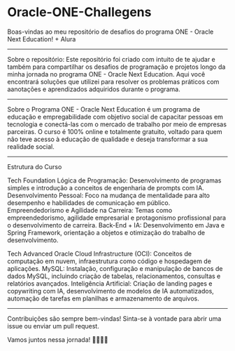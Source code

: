 # Oracle-ONE-Challegens
Boas-vindas ao meu repositório de desafios do programa ONE - Oracle Next Education! + Alura

----------------------------------------------------------------------------------------------------------------------------------------------------------------------------------------------------------------------------------------------------------------------------------------------------------------------------------------------------------
Sobre o repositório:
Este repositório foi criado com intuito de te ajudar e também para compartilhar os desafios de programação e projetos longo da minha jornada no programa ONE - Oracle Next Education. 
Aqui você encontrará soluções que utilizei para resolver os problemas práticos com aanotações e aprendizados adquiridos durante o programa.

----------------------------------------------------------------------------------------------------------------------------------------------------------------------------------------------------------------------------------------------------------------------------------------------------------------------------------------------------------
Sobre o Programa
ONE - Oracle Next Education é um programa de educação e empregabilidade com objetivo social de capacitar pessoas em tecnologia e conectá-las com o mercado de trabalho por meio de empresas parceiras. O curso é 100% online e totalmente gratuito, voltado para quem não teve acesso à educação de qualidade e deseja transformar a sua realidade social.

----------------------------------------------------------------------------------------------------------------------------------------------------------------------------------------------------------------------------------------------------------------------------------------------------------------------------------------------------------
Estrutura do Curso

Tech Foundation
Lógica de Programação: Desenvolvimento de programas simples e introdução a conceitos de engenharia de prompts com IA.
Desenvolvimento Pessoal: Foco na mudança de mentalidade para alto desempenho e habilidades de comunicação em público.
Empreendedorismo e Agilidade na Carreira: Temas como empreendedorismo, agilidade empresarial e protagonismo profissional para o desenvolvimento de carreira.
Back-End + IA: Desenvolvimento em Java e Spring Framework, orientação a objetos e otimização do trabalho de desenvolvimento.

Tech Advanced
Oracle Cloud Infrastructure (OCI): Conceitos de computação em nuvem, infraestrutura como código e hospedagem de aplicações.
MySQL: Instalação, configuração e manipulação de bancos de dados MySQL, incluindo criação de tabelas, relacionamentos, consultas e relatórios avançados.
Inteligência Artificial: Criação de landing pages e copywriting com IA, desenvolvimento de modelos de IA automatizados, automação de tarefas em planilhas e armazenamento de arquivos.

----------------------------------------------------------------------------------------------------------------------------------------------------------------------------------------------------------------------------------------------------------------------------------------------------------------------------------------------------------

Contribuições são sempre bem-vindas! 
Sinta-se à vontade para abrir uma issue ou enviar um pull request.

Vamos juntos nessa jornada! 🚀👩🏽‍💻
